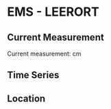# EMS - LEERORT

## Current Measurement

Current measurement: <Value topic="rivers/pegel-online/EMS/LEERORT/measurementValue"/> cm

## Time Series

<TimeSeries topic="rivers/pegel-online/EMS/LEERORT/measurementValue" period="week" />

## Location

<WorldMap>
  <Marker lat="53.21533516511305" lon="7.42619080273335" labelTopic="rivers/pegel-online/EMS/LEERORT" />
</WorldMap>
